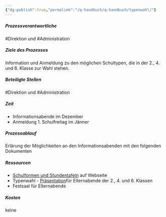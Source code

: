 ```yaml
---
{"dg-publish":true,"permalink":"/q-handbuch/q-handbuch/typenwahl/"}
---
```


##### Prozessverantwortliche 
#Direktion und #Administration
##### Ziele des Prozesses 
Information und Anmeldung zu den möglichen Schultypen, die in der 2., 4. und 6. Klasse zur Wahl stehen. 
##### Beteiligte Stellen 
#Direktion und #Administration
##### Zeit
* Informationsabende im Dezember
* Anmeldung 1. Schulfreitag im Jänner
##### Prozessablauf
Erlärung der Möglichkeiten an den Informationsabenden mit den folgenden Dokumenten
##### Ressourcen
* [Schulformen und Stundentafeln](https://www.grg3.at/schulformen-2/) auf Webseite
* Typenwahl - [Präsentation](https://docs.google.com/presentation/d/e/2PACX-1vQq5iU7Z0z50Gpx_N-dLb7qBNQP1H3RMLg_47TjDvbvvmuAHnOKBlFuexc9PWAUHz4pBuyaEpWwjFqQ/pub?start=false&loop=false&delayms=3000)für Elternabende der 2., 4. und 6. Klassen
* Festsaal für Elternabende
##### Kosten 
keine